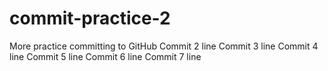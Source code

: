 # commit-practice-2
More practice committing to GitHub 
Commit 2 line
Commit 3 line
Commit 4 line
Commit 5 line
Commit 6 line
Commit 7 line
